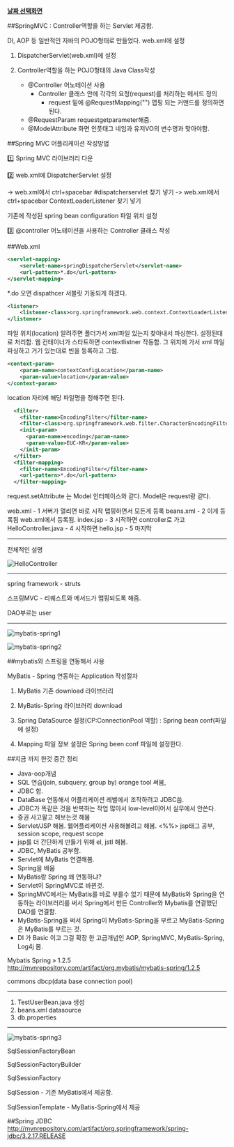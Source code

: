 **[날짜 선택화면](../README.md)**

##SpringMVC : Controller역할을 하는 Servlet 제공함.

DI, AOP 등 일반적인 자바의 POJO형태로 만들었다.
web.xml에 설정

1. DispatcherServlet(web.xml)에 설정

2. Controller역할을 하는 POJO형태의 Java Class작성
    - @Controller 어노테이션 사용
        + Controller 클래스 안에 각각의 요청(request)를 처리하는 메서드 정의
            * request 밑에 @RequestMapping("") 맵핑 되는 커맨드를 정의하면 된다.
    - @RequestParam requestgetparameter해줌.
    - @ModelAttribute 화면 인풋태그 네임과 유저VO의 변수명과 맞아야함.

##Spring MVC 어플리케이션 작성방법

:one: Spring MVC 라이브러리 다운

:two: web.xml에 DispatcherServlet 설정

 -> web.xml에서 ctrl+spacebar #dispatcherservlet 찾기 넣기
 -> web.xml에서 ctrl+spacebar ContextLoaderListener 찾기 넣기

기존에 작성된 spring bean configuration 파일 위치 설정

:three: @controller 어노테이션을 사용하는 Controller 클래스 작성


##Web.xml

````xml
<servlet-mapping>
    <servlet-name>springDispatcherServlet</servlet-name>
    <url-pattern>*.do</url-pattern>
</servlet-mapping>
````
*.do 오면 dispathcer 서블릿 기동되게 하겠다.

````xml
<listener>
    <listener-class>org.springframework.web.context.ContextLoaderListener</listener-class>
</listener>
````

파일 위치(location) 알려주면 폴더가서 xml파일 있는지 찾아내서 파싱한다. 설정된대로 처리함.
웹 컨테이너가 스타트하면 contextlistner 작동함. 그 위치에 가서 xml 파일 파싱하고 거기 있는대로 빈을 등록하고 그럼.

````xml
<context-param>
    <param-name>contextConfigLocation</param-name>
    <param-value>location</param-value>
</context-param>
````

location 자리에 해당 파일명을 정해주면 된다.

````xml
  <filter>
    <filter-name>EncodingFilter</filter-name>
    <filter-class>org.springframework.web.filter.CharacterEncodingFilter</filter-class>
    <init-param>
      <param-name>encoding</param-name>
      <param-value>EUC-KR</param-value>
    </init-param>
  </filter>
  <filter-mapping>
    <filter-name>EncodingFilter</filter-name>
    <url-pattern>*.do</url-pattern>
  </filter-mapping>
````

request.setAttribute 는 Model 인터페이스와 같다.
Model은 request랑 같다.


web.xml - 1 서버가 열리면 바로 시작 맵핑하면서 모든게 등록
beans.xml  - 2 이게 등록됨 web.xml에서 등록됨.
index.jsp - 3 시작하면 controller로 가고
HelloController.java - 4 시작하면
hello.jsp - 5 마지막

-------------------------------------------------------

전체적인 설명

![HelloController](../resources/HelloController.JPG)

----

spring framework - struts

스프링MVC - 리퀘스트와 메서드가 맵핑되도록 해줌.

DAO부르는 user

--------------

![mybatis-spring1](../resources/mybatis-spring1.JPG)

![mybatis-spring2](../resources/mybatis-spring2.JPG)


##mybatis와 스프링을 연동해서 사용

MyBatis - Spring 연동하는 Application 작성절차

1. MyBatis 기존 download 라이브러리

2. MyBatis-Spring 라이브러리 download

3. Spring DataSource 설정(CP:ConnectionPool 역할) : Spring bean conf(파일에 설정)

4. Mapping 파일 정보 설정은 Spring been conf 파일에 설정한다.

##지금 까지 한것 중간 정리

- Java-oop개념
- SQL 연습(join, subquery, group by) orange tool 써봄, 
- JDBC 함.
- DataBase 연동해서 어플리케이션 레벨에서 조작하려고 JDBC씀.
- JDBC가 똑같은 것을 반복하는 작업 많아서 low-level이어서 실무에서 안쓴다.
- 증권 사고팔고 해보는것 해봄
- Servlet/JSP 해봄. 웹어플리케이션 사용해볼려고 해봄. <%%> jsp태그 공부, session scope, request scope
- jsp를 더 간단하게 만들기 위해 el, jstl 해봄.
- JDBC, MyBatis 공부함.
- Servlet에 MyBatis 연결해봄.
- Spring을 배움
- MyBatis랑 Spring 왜 연동하냐?
- Servlet이 SpringMVC로 바뀐것.
- SpringMVC에서는 MyBatis를 바로 부를수 없기 때문에 MyBatis와 Spring을 연동하는 라이브러리를 써서 Spring에서 만든 Controller와 Mybatis를 연결했던 DAO를 연결함. 
- MyBatis-Spring을 써서 Spring이 MyBatis-Spring을 부르고 MyBatis-Spring은 MyBatis를 부르는 것.
- DI 가 Basic 이고 그걸 확장 한 고급개념인 AOP, SpringMVC, MyBatis-Spring, Log4j 봄.


Mybatis Spring » 1.2.5
http://mvnrepository.com/artifact/org.mybatis/mybatis-spring/1.2.5

commons dbcp(data base connection pool)

-----------------------------------------------------------------

1. TestUserBean.java 생성
2. beans.xml datasource
3. db.properties


---------------------------------------------------------

![mybatis-spring3](../resources/mybatis-spring3.JPG)

SqlSessionFactoryBean

SqlSessionFactoryBuilder

SqlSessionFactory

SqlSession - 기존 MyBatis에서 제공함.

SqlSessionTemplate - MyBatis-Spring에서 제공


##Spring JDBC
http://mvnrepository.com/artifact/org.springframework/spring-jdbc/3.2.17.RELEASE

